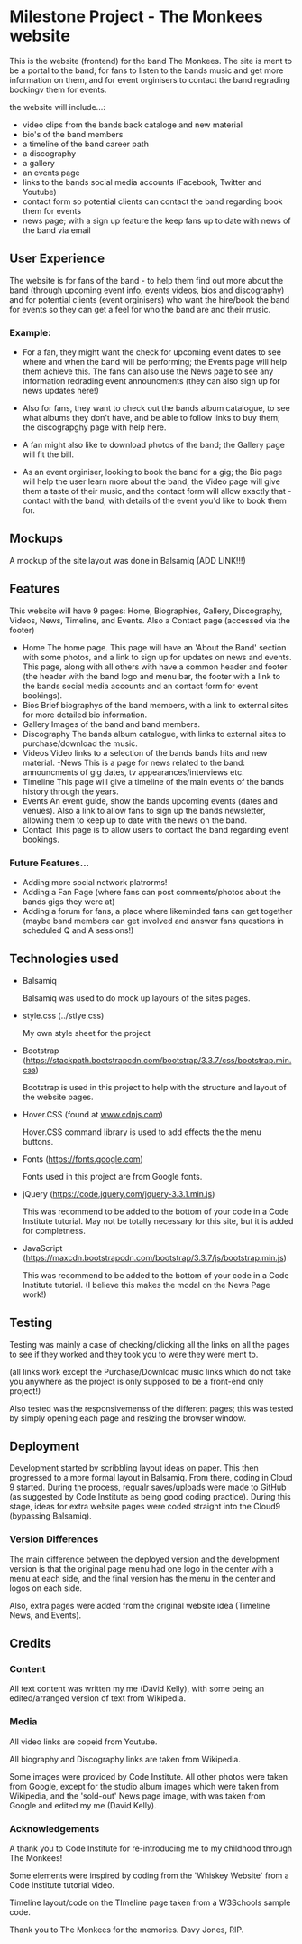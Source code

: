 # Milestone Project - The Monkees website

This is the website (frontend) for the band The Monkees. The site is ment to be  a portal to the band; for
fans to listen to the bands music and get more information on them, and for event orginisers to contact 
the band regrading bookingv them for events. 

the website will include...:
- video clips from the bands back cataloge and new material
- bio's of the band members
- a timeline of the band career path
- a discography
- a gallery
- an events page 
- links to the bands social media accounts (Facebook, Twitter and Youtube)
- contact form so potential clients can contact the band regarding book them for events
- news page; with a sign up feature the keep fans up to date with news of the band via email


## User Experience

The website is for fans of the band - to help them find out more about the band (through upcoming event info, 
events videos, bios and discography) and for potential clients (event orginisers) who want the hire/book 
the band for events so they can get a feel for who the band are and their music.

### Example: 
- For a fan, they might want the check for upcoming event dates to see where and when the band 
  will be performing; the Events page will help them achieve this. The fans can also use the News page to see
  any information redrading event announcments (they can also sign up for news updates here!)
- Also for fans, they want to check out the bands album catalogue, 
  to see what albums they don't have, and be able to follow links to buy them; the discograpghy page with help here.
- A fan might also like to download photos of the band; the Gallery page will fit the bill.

- As an event orginiser, looking to book the band for a gig; the Bio page will help the user learn more 
  about the band, the Video page will give them a taste of their music, and the contact form will allow 
  exactly that - contact with the band, with details of the event you'd like to book them for.


## Mockups

A mockup of the site layout was done in Balsamiq (ADD LINK!!!) 

## Features

This website will have 9 pages: Home, Biographies, Gallery, Discography, Videos, News, Timeline,
and Events. Also a Contact page (accessed via the footer)

- Home 
    The home page. This page will have an 'About the Band' section with some photos, and a link
    to sign up for updates on news and events. This page, along with all others with have a common
    header and footer (the header with the band logo and menu bar, the footer with a link to
    the bands social media accounts and an contact form for event bookings).
- Bios 
    Brief biographys of the band members, with a link to external sites for more 
    detailed bio information. 
- Gallery
    Images of the band and band members.
- Discography
    The bands album catalogue, with links to external sites to purchase/download the music.
- Videos
    Video links to a selection of the bands bands hits and new material.
-News 
    This is a page for news related to the band: announcments of gig dates, tv appearances/interviews etc.
- Timeline
    This page will give a timeline of the main events of the bands history through the years.
- Events
    An event guide, show the bands upcoming events (dates and venues). Also a link to allow fans to
    sign up the bands newsletter, allowing them to keep up to date with the news on the band.
- Contact 
    This page is to allow users to contact the band regarding event bookings.

### Future Features...
- Adding more social network platrorms!
- Adding a Fan Page (where fans can post comments/photos about the bands gigs they were at)
- Adding a forum for fans, a place where likeminded fans can get together  (maybe band members
  can get involved and answer fans questions in scheduled Q and A sessions!)

## Technologies used

- Balsamiq

    Balsamiq was used to do mock up layours of the sites pages.

- style.css (../stlye.css)

    My own style sheet for the project
          
- Bootstrap (https://stackpath.bootstrapcdn.com/bootstrap/3.3.7/css/bootstrap.min.css)

    Bootstrap is used in this project to help with the structure and layout of the website pages.

- Hover.CSS (found at www.cdnjs.com)

    Hover.CSS command library is used to add effects the the menu buttons.

- Fonts (https://fonts.google.com)

    Fonts used in this project are from Google fonts.
    
- jQuery (https://code.jquery.com/jquery-3.3.1.min.js) 

    This was recommend to be added to the bottom of your code in a Code Institute tutorial.
    May not be totally necessary for this site, but it is added for completness.

- JavaScript (https://maxcdn.bootstrapcdn.com/bootstrap/3.3.7/js/bootstrap.min.js)

    This was recommend to be added to the bottom of your code in a Code Institute tutorial. 
    (I believe this makes the modal on the News Page work!)

## Testing

Testing was mainly a case of checking/clicking all the links on all the pages to see if they worked and 
they took you to were they were ment to.

(all links work except the Purchase/Download music links which do not take you anywhere as the project is
only supposed to be a front-end only project!)

Also tested was the responsivemenss of the different pages; this was tested by simply opening each page and 
resizing the browser window.

## Deployment

Development started by scribbling layout ideas on paper.
This then progressed to a more formal layout in Balsamiq.
From there, coding in Cloud 9 started. 
During the process, regualr saves/uploads were made to GitHub (as suggested by Code Institute as being good coding practice).
During this stage, ideas for extra website pages were coded straight into the Cloud9 (bypassing Balsamiq).

### Version Differences
The main difference between the deployed version and the development version is that the original page menu had one logo
in the center with a menu at each side, and the final version has the menu in the center and logos on each side.

Also, extra pages were added from the original website idea (Timeline News, and Events).

## Credits

### Content
All text content was written my me (David Kelly), 
with some being an edited/arranged version of text from Wikipedia.

### Media
All video links are copeid from Youtube.

All biography and Discography links are taken from Wikipedia.

Some images were provided by Code Institute. All other photos were taken from Google, 
except for the studio album images which were taken from Wikipedia, and the 
'sold-out' News page image, with was taken from Google and edited my me (David Kelly).

### Acknowledgements

A thank you to Code Institute for re-introducing me to my childhood through The Monkees!

Some elements were inspired by coding from the 'Whiskey Website' from a Code Institute tutorial video.  

Timeline layout/code on the TImeline page taken from a W3Schools sample code.

Thank you to The Monkees for the memories. Davy Jones, RIP.


